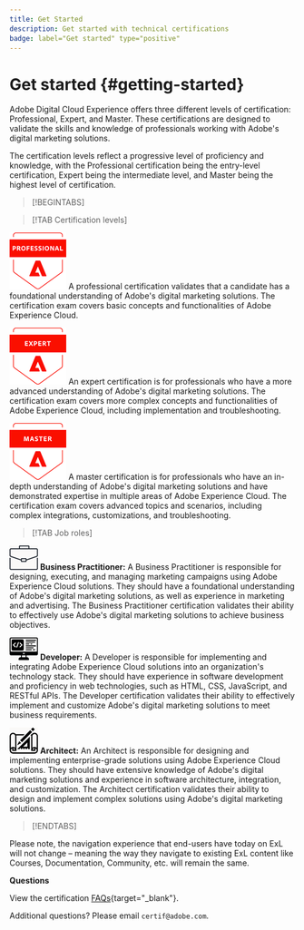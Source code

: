 ```yaml
---
title: Get Started
description: Get started with technical certifications
badge: label="Get started" type="positive"
---
```


# Get started {#getting-started}

Adobe Digital Cloud Experience offers three different levels of certification: Professional, Expert, and Master. These certifications are designed to validate the skills and knowledge of professionals working with Adobe's digital marketing solutions.

The certification levels reflect a progressive level of proficiency and knowledge, with the Professional certification being the entry-level certification, Expert being the intermediate level, and Master being the highest level of certification.

>[!BEGINTABS]

>[!TAB Certification levels]

![Professional Badge](/help/certifications/assets/professional-badge-Xsmall.png) A professional certification validates that a candidate has a foundational understanding of Adobe's digital marketing solutions. The certification exam covers basic concepts and functionalities of Adobe Experience Cloud.

![Expert Badge](/help/certifications/assets/expert-badge-Xsmall.png)    An expert certification is for professionals who have a more advanced understanding of Adobe's digital marketing solutions. The certification exam covers more complex concepts and functionalities of Adobe Experience Cloud, including implementation and troubleshooting.

![Master Badge](/help/certifications/assets/master-badge-Xsmall.png)     A master certification is for professionals who have an in-depth understanding of Adobe's digital marketing solutions and have demonstrated expertise in multiple areas of Adobe Experience Cloud. The certification exam covers advanced topics and scenarios, including complex integrations, customizations, and troubleshooting.

>[!TAB Job roles]

![Business Practitioner Badge](/help/certifications/assets/business_practitioner_blk_small.png) **Business Practitioner:** A Business Practitioner is responsible for designing, executing, and managing marketing campaigns using Adobe Experience Cloud solutions. They should have a foundational understanding of Adobe's digital marketing solutions, as well as experience in marketing and advertising. The Business Practitioner certification validates their ability to effectively use Adobe's digital marketing solutions to achieve business objectives.

![Developer Badge](/help/certifications/assets/developer_blk_small.png) **Developer:** A Developer is responsible for implementing and integrating Adobe Experience Cloud solutions into an organization's technology stack. They should have experience in software development and proficiency in web technologies, such as HTML, CSS, JavaScript, and RESTful APIs. The Developer certification validates their ability to effectively implement and customize Adobe's digital marketing solutions to meet business requirements.

![Architect Badge](/help/certifications/assets/architect_blk_small.png)    **Architect:** An Architect is responsible for designing and implementing enterprise-grade solutions using Adobe Experience Cloud solutions. They should have extensive knowledge of Adobe's digital marketing solutions and experience in software architecture, integration, and customization. The Architect certification validates their ability to design and implement complex solutions using Adobe's digital marketing solutions.

>[!ENDTABS]

Please note, the navigation experience that end-users have today on ExL will not change – meaning the way they navigate to existing ExL content like Courses, Documentation, Community, etc. will remain the same. 

**Questions**

View the certification [FAQs](https://solutionpartners.adobe.com/solution-partners/training_and_certification/certification/certification_faq.html#){target="_blank"}.

Additional questions? Please email `certif@adobe.com`.

